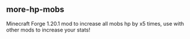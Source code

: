 ## more-hp-mobs

Minecraft Forge 1.20.1 mod to increase all mobs hp by x5 times, use with other mods to increase your stats!
